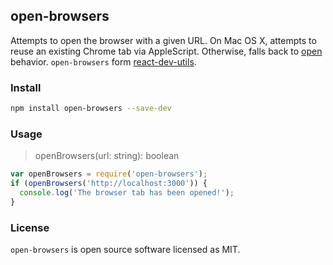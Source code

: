 open-browsers
---

Attempts to open the browser with a given URL.
On Mac OS X, attempts to reuse an existing Chrome tab via AppleScript.
Otherwise, falls back to [open](https://github.com/sindresorhus/open) behavior. `open-browsers` form [react-dev-utils](https://github.com/facebook/create-react-app/blob/b8ff97be72c02128c0917437d98e1b672a25ceb4/packages/react-dev-utils/openBrowser.js).

### Install

```bash
npm install open-browsers --save-dev
```

### Usage

> openBrowsers(url: string): boolean 

```js
var openBrowsers = require('open-browsers');
if (openBrowsers('http://localhost:3000')) {
  console.log('The browser tab has been opened!');
}
```

### License

`open-browsers` is open source software licensed as MIT.